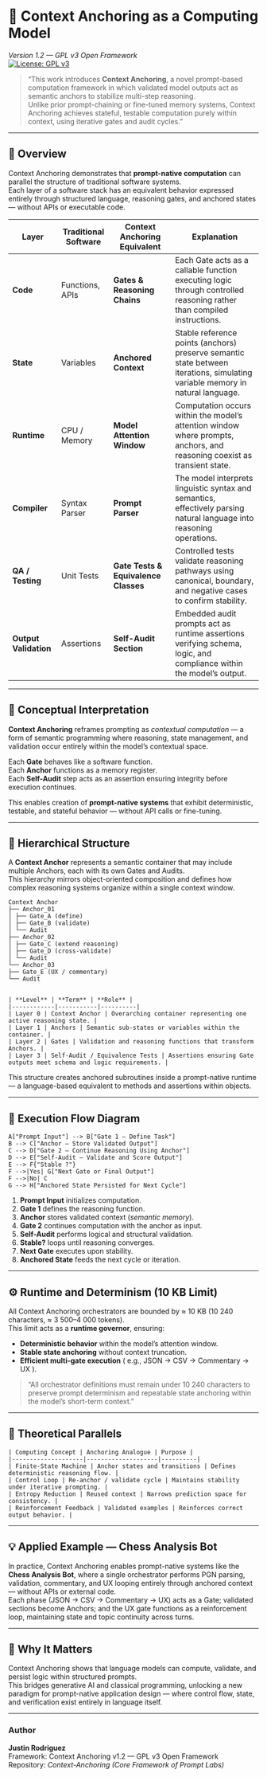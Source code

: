 # 🧠 Context Anchoring as a Computing Model
*Version 1.2 — GPL v3 Open Framework*  
[![License: GPL v3](https://img.shields.io/badge/license-GPLv3-blue.svg)](./LICENSE)

> “This work introduces **Context Anchoring**, a novel prompt-based computation framework in which validated model outputs act as semantic anchors to stabilize multi-step reasoning.  
> Unlike prior prompt-chaining or fine-tuned memory systems, Context Anchoring achieves stateful, testable computation purely within context, using iterative gates and audit cycles.”

---

## 🚀 Overview

Context Anchoring demonstrates that **prompt-native computation** can parallel the structure of traditional software systems.  
Each layer of a software stack has an equivalent behavior expressed entirely through structured language, reasoning gates, and anchored states — without APIs or executable code.

| **Layer** | **Traditional Software** | **Context Anchoring Equivalent** | **Explanation** |
|------------|---------------------------|----------------------------------|-----------------|
| **Code** | Functions, APIs | **Gates & Reasoning Chains** | Each Gate acts as a callable function executing logic through controlled reasoning rather than compiled instructions. |
| **State** | Variables | **Anchored Context** | Stable reference points (anchors) preserve semantic state between iterations, simulating variable memory in natural language. |
| **Runtime** | CPU / Memory | **Model Attention Window** | Computation occurs within the model’s attention window where prompts, anchors, and reasoning coexist as transient state. |
| **Compiler** | Syntax Parser | **Prompt Parser** | The model interprets linguistic syntax and semantics, effectively parsing natural language into reasoning operations. |
| **QA / Testing** | Unit Tests | **Gate Tests & Equivalence Classes** | Controlled tests validate reasoning pathways using canonical, boundary, and negative cases to confirm stability. |
| **Output Validation** | Assertions | **Self-Audit Section** | Embedded audit prompts act as runtime assertions verifying schema, logic, and compliance within the model’s output. |

---

## 🧭 Conceptual Interpretation

**Context Anchoring** reframes prompting as *contextual computation* — a form of semantic programming where reasoning, state management, and validation occur entirely within the model’s contextual space.

Each **Gate** behaves like a software function.  
Each **Anchor** functions as a memory register.  
Each **Self-Audit** step acts as an assertion ensuring integrity before execution continues.

This enables creation of **prompt-native systems** that exhibit deterministic, testable, and stateful behavior — without API calls or fine-tuning.

---

## 🧩 Hierarchical Structure

A **Context Anchor** represents a semantic container that may include multiple Anchors, each with its own Gates and Audits.  
This hierarchy mirrors object-oriented composition and defines how complex reasoning systems organize within a single context window.

```
Context Anchor
├── Anchor_01
│ ├── Gate_A (define)
│ ├── Gate_B (validate)
│ └── Audit
├── Anchor_02
│ ├── Gate_C (extend reasoning)
│ ├── Gate_D (cross-validate)
│ └── Audit
└── Anchor_03
├── Gate_E (UX / commentary)
└── Audit
```

```

| **Level** | **Term** | **Role** |
|------------|-----------|----------|
| Layer 0 | Context Anchor | Overarching container representing one active reasoning state. |
| Layer 1 | Anchors | Semantic sub-states or variables within the container. |
| Layer 2 | Gates | Validation and reasoning functions that transform Anchors. |
| Layer 3 | Self-Audit / Equivalence Tests | Assertions ensuring Gate outputs meet schema and logic requirements. |
```
This structure creates anchored subroutines inside a prompt-native runtime — a language-based equivalent to methods and assertions within objects.

---

## 🧮 Execution Flow Diagram
```
A["Prompt Input"] --> B["Gate 1 – Define Task"]
B --> C["Anchor – Store Validated Output"]
C --> D["Gate 2 – Continue Reasoning Using Anchor"]
D --> E["Self-Audit – Validate and Score Output"]
E --> F{"Stable ?"}
F -->|Yes| G["Next Gate or Final Output"]
F -->|No| C
G --> H["Anchored State Persisted for Next Cycle"]
```

1. **Prompt Input** initializes computation.  
2. **Gate 1** defines the reasoning function.  
3. **Anchor** stores validated context (*semantic memory*).  
4. **Gate 2** continues computation with the anchor as input.  
5. **Self-Audit** performs logical and structural validation.  
6. **Stable?** loops until reasoning converges.  
7. **Next Gate** executes upon stability.  
8. **Anchored State** feeds the next cycle or iteration.  

---

## ⚙️ Runtime and Determinism (10 KB Limit)

All Context Anchoring orchestrators are bounded by ≈ 10 KB (10 240 characters, ≈ 3 500–4 000 tokens).  
This limit acts as a **runtime governor**, ensuring:

- **Deterministic behavior** within the model’s attention window.  
- **Stable state anchoring** without context truncation.  
- **Efficient multi-gate execution** ( e.g., JSON → CSV → Commentary → UX ).  

> “All orchestrator definitions must remain under 10 240 characters to preserve prompt determinism and repeatable state anchoring within the model’s short-term context.”

---

## 🧮 Theoretical Parallels
```
| Computing Concept | Anchoring Analogue | Purpose |
|--------------------|--------------------|----------|
| Finite-State Machine | Anchor states and transitions | Defines deterministic reasoning flow. |
| Control Loop | Re-anchor / validate cycle | Maintains stability under iterative prompting. |
| Entropy Reduction | Reused context | Narrows prediction space for consistency. |
| Reinforcement Feedback | Validated examples | Reinforces correct output behavior. |
```
---

## 💡 Applied Example — Chess Analysis Bot

In practice, Context Anchoring enables prompt-native systems like the **Chess Analysis Bot**, where a single orchestrator performs PGN parsing, validation, commentary, and UX looping entirely through anchored context — without APIs or external code.  
Each phase (JSON → CSV → Commentary → UX) acts as a Gate; validated sections become Anchors; and the UX gate functions as a reinforcement loop, maintaining state and topic continuity across turns.

---

## 🧱 Why It Matters

Context Anchoring shows that language models can compute, validate, and persist logic within structured prompts.  
This bridges generative AI and classical programming, unlocking a new paradigm for prompt-native application design — where control flow, state, and verification exist entirely in language itself.

---

### Author
**Justin Rodriguez**  
Framework: Context Anchoring v1.2 — GPL v3 Open Framework  
Repository: *Context-Anchoring (Core Framework of Prompt Labs)*
